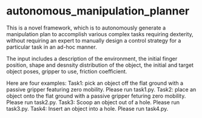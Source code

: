 # autonomous_manipulation_planner
This is a novel framework, which is to autonomously generate a manipulation plan to accomplish various complex tasks requiring dexterity, without requiring an expert to manually design a control strategy for a particular task in an ad-hoc manner.

The input includes a description of the environment, the initial finger position, shape and desnsity distribution of the object, the initial and target object poses, gripper to use, friction coefficient.

Here are four examples:
Task1: pick an object off the flat ground with a passive gripper featuring zero mobility. Please run task1.py.
Task2: place an object onto the flat ground with a passive gripper feturing zero mobility. Please run task2.py.
Task3: Scoop an object out of a hole. Please run task3.py.
Task4: Insert an object into a hole. Please run task4.py.
